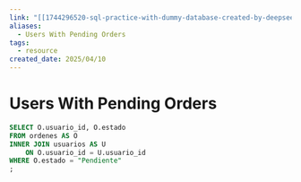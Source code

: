 ```yaml
---
link: "[[1744296520-sql-practice-with-dummy-database-created-by-deepseek|SQL Practice Deepseek]]"
aliases:
  - Users With Pending Orders
tags:
  - resource
created_date: 2025/04/10
---
```

# Users With Pending Orders
```SQL
SELECT O.usuario_id, O.estado
FROM ordenes AS O
INNER JOIN usuarios AS U
	ON O.usuario_id = U.usuario_id
WHERE O.estado = "Pendiente"
;
```
